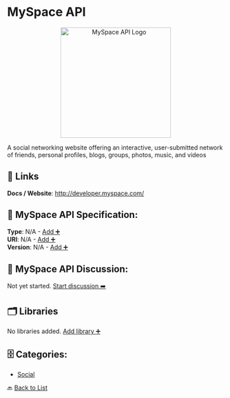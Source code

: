 # MySpace API
<p align="center">
    <img width="256" src="https://raw.githubusercontent.com/apis-list/apis-list/main/apis/myspace-api/logo_256x256.png" alt="MySpace API Logo"/>
</p>
A social networking website offering an interactive, user-submitted network of friends, personal profiles, blogs, groups, photos, music, and videos

##  🔗 Links
**Docs / Website**: http://developer.myspace.com/

## 🧬 MySpace API Specification:
**Type**: N/A - [Add ➕](https://github.com/apis-list/apis-list/edit/main/apis.yaml#L12915)  
**URI**: N/A - [Add ➕](https://github.com/apis-list/apis-list/edit/main/apis.yaml#L12915)  
**Version**: N/A - [Add ➕](https://github.com/apis-list/apis-list/edit/main/apis.yaml#L12915)

## 💬 MySpace API Discussion:
Not yet started. [Start discussion ➡️](https://github.com/apis-list/apis-list/discussions/new)

## 🗂️ Libraries

No libraries added. [Add library ➕](https://github.com/apis-list/apis-list/edit/main/apis.yaml#L12915)    


## 🗄️ Categories:
- [Social](https://github.com/apis-list/apis-list#social-)

🔙  [Back to List](https://github.com/apis-list/apis-list)
